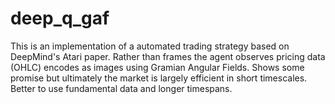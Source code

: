 # deep_q_gaf

This is an implementation of a automated trading strategy based on DeepMind's Atari paper. Rather than frames the agent observes pricing data (OHLC) encodes as images using Gramian Angular Fields. Shows some promise but ultimately the market is largely efficient in short timescales. Better to use fundamental data and longer timespans.
